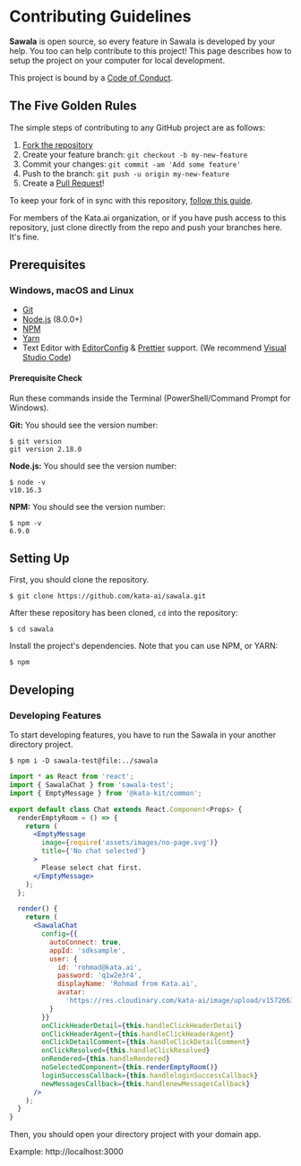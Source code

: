 # Contributing Guidelines

**Sawala** is open source, so every feature in Sawala is developed by your help. You too can help contribute to this project! This page describes how to setup the project on your computer for local development.

This project is bound by a [Code of Conduct](CODE_OF_CONDUCT.md).

## The Five Golden Rules

The simple steps of contributing to any GitHub project are as follows:

1. [Fork the repository](https://github.com/kata-ai/sawala/fork)
2. Create your feature branch: `git checkout -b my-new-feature`
3. Commit your changes: `git commit -am 'Add some feature'`
4. Push to the branch: `git push -u origin my-new-feature`
5. Create a [Pull Request](https://github.com/kata-ai/sawala/pulls)!

To keep your fork of in sync with this repository, [follow this guide](https://help.github.com/articles/syncing-a-fork/).

For members of the Kata.ai organization, or if you have push access to this repository, just clone directly from the repo and push your branches here. It's fine.

## Prerequisites

### Windows, macOS and Linux

- [Git](http://git-scm.com/)
- [Node.js](http://nodejs.org/) (8.0.0+)
- [NPM](https://www.npmjs.com/)
- [Yarn](https://yarnpkg.com/)
- Text Editor with [EditorConfig](http://editorconfig.org/) & [Prettier](https://prettier.io/) support. (We recommend [Visual Studio Code](https://code.visualstudio.com/))

#### Prerequisite Check

Run these commands inside the Terminal (PowerShell/Command Prompt for Windows).

**Git:** You should see the version number:

```sh-session
$ git version
git version 2.18.0
```

**Node.js:** You should see the version number:

```sh-session
$ node -v
v10.16.3
```

**NPM:** You should see the version number:

```sh-session
$ npm -v
6.9.0
```

## Setting Up

First, you should clone the repository.

```sh-session
$ git clone https://github.com/kata-ai/sawala.git
```

After these repository has been cloned, `cd` into the repository:

```sh-session
$ cd sawala
```

Install the project's dependencies. Note that you can use NPM, or YARN:

```sh-session
$ npm
```

## Developing

### Developing Features

To start developing features, you have to run the Sawala in your another directory project.

```sh-session
$ npm i -D sawala-test@file:../sawala
```

```jsx
import * as React from 'react';
import { SawalaChat } from 'sawala-test';
import { EmptyMessage } from '@kata-kit/common';

export default class Chat extends React.Component<Props> {
  renderEmptyRoom = () => {
    return (
      <EmptyMessage
        image={require('assets/images/no-page.svg')}
        title={'No chat selected'}
      >
        Please select chat first.
      </EmptyMessage>
    );
  };

  render() {
    return (
      <SawalaChat
        config={{
          autoConnect: true,
          appId: 'sdksample',
          user: {
            id: 'rohmad@kata.ai',
            password: 'q1w2e3r4',
            displayName: 'Rohmad from Kata.ai',
            avatar:
              'https://res.cloudinary.com/kata-ai/image/upload/v1572663263/sawala/kata_favicon-02_zzldhx.png'
          }
        }}
        onClickHeaderDetail={this.handleClickHeaderDetail}
        onClickHeaderAgent={this.handleClickHeaderAgent}
        onClickDetailComment={this.handleClickDetailComment}
        onClickResolved={this.handleClickResolved}
        onRendered={this.handleRendered}
        noSelectedComponent={this.renderEmptyRoom()}
        loginSuccessCallback={this.handleloginSuccessCallback}
        newMessagesCallback={this.handlenewMessagesCallback}
      />
    );
  }
}
```

Then, you should open your directory project with your domain app.

Example: http://localhost:3000

